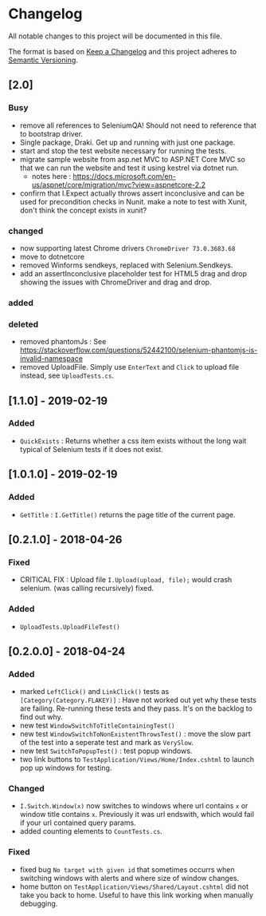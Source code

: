 # Changelog
All notable changes to this project will be documented in this file.

The format is based on [Keep a Changelog](http://keepachangelog.com/en/1.0.0/)
and this project adheres to [Semantic Versioning](http://semver.org/spec/v2.0.0.html).

## [2.0]

### Busy

- remove all references to SeleniumQA! Should not need to reference that  to bootstrap driver.
- Single package, Draki. Get up and running with just one package.
- start and stop the test website necessary for running the tests.
- migrate sample website from asp.net MVC to ASP.NET Core MVC so that we can run the website and test it using kestrel via dotnet run. 
  - notes here : https://docs.microsoft.com/en-us/aspnet/core/migration/mvc?view=aspnetcore-2.2
- confirm that I.Expect actually throws assert inconclusive and can be used for precondition checks in Nunit. make a note to test with Xunit, don't think the concept exists in xunit?

### changed

- now supporting latest Chrome drivers `ChromeDriver 73.0.3683.68`
- move to dotnetcore
- removed Winforms sendkeys, replaced with Selenium.Sendkeys.
- add an assertInconclusive placeholder test for HTML5 drag and drop showing the issues with ChromeDriver and drag and drop.

### added

### deleted
- removed phantomJs : See https://stackoverflow.com/questions/52442100/selenium-phantomjs-is-invalid-namespace
- removed UploadFile. Simply use `EnterText` and `Click` to upload file instead, see `UploadTests.cs`.

## [1.1.0] - 2019-02-19

### Added

- `QuickExists` : Returns whether a css item exists without the long wait typical of Selenium tests if it does not exist.

## [1.0.1.0] - 2019-02-19

### Added

- `GetTitle` : `I.GetTitle()` returns the page title of the current page.

## [0.2.1.0] - 2018-04-26

### Fixed

- CRITICAL FIX : Upload file `I.Upload(upload, file);` would crash selenium. (was calling recursively) fixed.

### Added

- `UploadTests.UploadFileTest()`

## [0.2.0.0] - 2018-04-24

### Added
- marked `LeftClick()` and `LinkClick()` tests as `[Category(Category.FLAKEY)]` : Have not worked out yet why these tests are failing. Re-running these tests and they pass. It's on the backlog to find out why.
- new test `WindowSwitchToTitleContainingTest()`
- new test `WindowSwitchToNonExistentThrowsTest()` : move the slow part of the test into a seperate test and mark as `VerySlow`.
- new test `SwitchToPopupTest()` : test popup windows.
- two link buttons to `TestApplication/Views/Home/Index.cshtml` to launch pop up windows for testing.

### Changed
- `I.Switch.Window(x)` now switches to windows where url contains `x` or window title contains `x`. Previously it was url endswith, which would fail if your url contained query params.
- added counting elements to `CountTests.cs`.

### Fixed
- fixed bug `No target with given id` that sometimes occurrs when switching windows with alerts and where size of window changes.
- home button on `TestApplication/Views/Shared/Layout.cshtml` did not take you back to home. Useful to have this link working when manually debugging. 